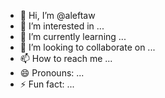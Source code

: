 - 👋 Hi, I’m @aleftaw
- 👀 I’m interested in ...
- 🌱 I’m currently learning ...
- 💞️ I’m looking to collaborate on ...
- 📫 How to reach me ...
- 😄 Pronouns: ...
- ⚡ Fun fact: ...

<!---
aleftaw/aleftaw is a ✨ special ✨ repository because its `README.md` (this file) appears on your GitHub profile.
You can click the Preview link to take a look at your changes.
--->
